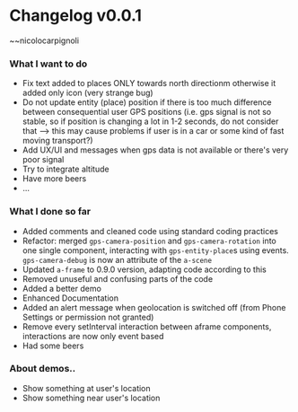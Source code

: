 # Changelog v0.0.1
~~nicolocarpignoli

### What I want to do

- Fix text added to places ONLY towards north directionm otherwise it added only icon (very strange bug)
- Do not update entity (place) position if there is too much difference between consequential user GPS positions (i.e. gps signal is not so stable, so if position is changing a lot in 1-2 seconds, do not consider that --> this may cause problems if user is in a car or some kind of fast moving transport?)
- Add UX/UI and messages when gps data is not available or there's very poor signal
- Try to integrate altitude
- Have more beers
- ...

### What I done so far

- Added comments and cleaned code using standard coding practices
- Refactor: merged `gps-camera-position` and `gps-camera-rotation` into one single component, interacting with `gps-entity-place`s using events. `gps-camera-debug` is now an attribute of the `a-scene`
- Updated `a-frame` to 0.9.0 version, adapting code according to this
- Removed unuseful and confusing parts of the code
- Added a better demo
- Enhanced Documentation
- Added an alert message when geolocation is switched off (from Phone Settings or permission not granted)
- Remove every setInterval interaction between aframe components, interactions are now only event based
- Had some beers


### About demos..

- Show something at user's location
- Show something near user's location
